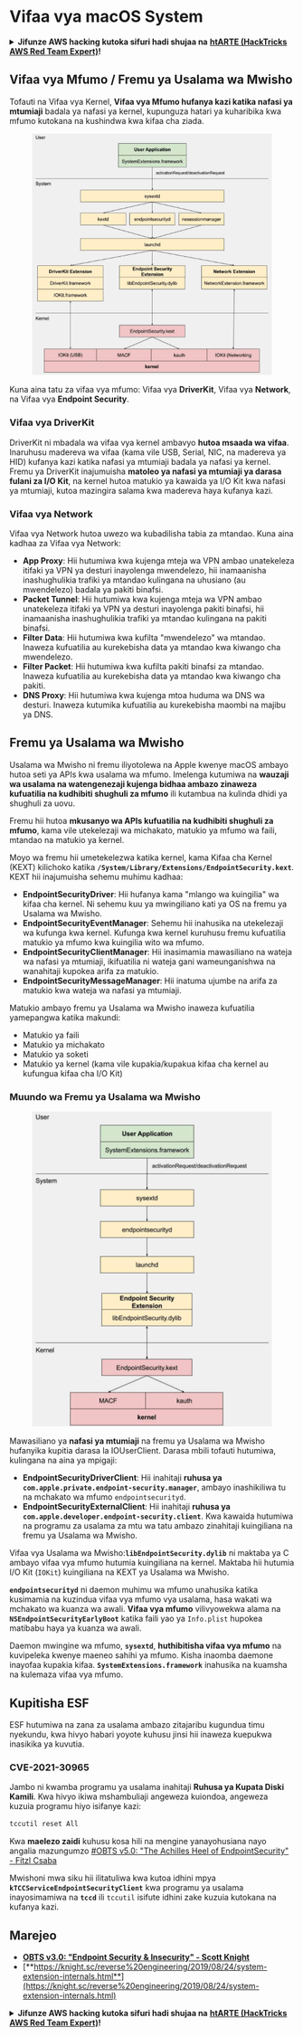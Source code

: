# Vifaa vya macOS System

<details>

<summary><strong>Jifunze AWS hacking kutoka sifuri hadi shujaa na</strong> <a href="https://training.hacktricks.xyz/courses/arte"><strong>htARTE (HackTricks AWS Red Team Expert)</strong></a><strong>!</strong></summary>

Njia nyingine za kusaidia HackTricks:

* Ikiwa unataka kuona **kampuni yako ikitangazwa kwenye HackTricks** au **kupakua HackTricks kwa PDF** Angalia [**MIPANGO YA USAJILI**](https://github.com/sponsors/carlospolop)!
* Pata [**swag rasmi wa PEASS & HackTricks**](https://peass.creator-spring.com)
* Gundua [**Familia ya PEASS**](https://opensea.io/collection/the-peass-family), mkusanyiko wetu wa [**NFTs**](https://opensea.io/collection/the-peass-family) ya kipekee
* **Jiunge na** 💬 [**Kikundi cha Discord**](https://discord.gg/hRep4RUj7f) au kikundi cha [**telegram**](https://t.me/peass) au **tufuate** kwenye **Twitter** 🐦 [**@carlospolopm**](https://twitter.com/hacktricks\_live)**.**
* **Shiriki mbinu zako za udukuzi kwa kuwasilisha PRs kwa** [**HackTricks**](https://github.com/carlospolop/hacktricks) na [**HackTricks Cloud**](https://github.com/carlospolop/hacktricks-cloud) repos za github.

</details>

## Vifaa vya Mfumo / Fremu ya Usalama wa Mwisho

Tofauti na Vifaa vya Kernel, **Vifaa vya Mfumo hufanya kazi katika nafasi ya mtumiaji** badala ya nafasi ya kernel, kupunguza hatari ya kuharibika kwa mfumo kutokana na kushindwa kwa kifaa cha ziada.

<figure><img src="../../../.gitbook/assets/image (606).png" alt="https://knight.sc/images/system-extension-internals-1.png"><figcaption></figcaption></figure>

Kuna aina tatu za vifaa vya mfumo: Vifaa vya **DriverKit**, Vifaa vya **Network**, na Vifaa vya **Endpoint Security**.

### **Vifaa vya DriverKit**

DriverKit ni mbadala wa vifaa vya kernel ambavyo **hutoa msaada wa vifaa**. Inaruhusu madereva wa vifaa (kama vile USB, Serial, NIC, na madereva ya HID) kufanya kazi katika nafasi ya mtumiaji badala ya nafasi ya kernel. Fremu ya DriverKit inajumuisha **matoleo ya nafasi ya mtumiaji ya darasa fulani za I/O Kit**, na kernel hutoa matukio ya kawaida ya I/O Kit kwa nafasi ya mtumiaji, kutoa mazingira salama kwa madereva haya kufanya kazi.

### **Vifaa vya Network**

Vifaa vya Network hutoa uwezo wa kubadilisha tabia za mtandao. Kuna aina kadhaa za Vifaa vya Network:

* **App Proxy**: Hii hutumiwa kwa kujenga mteja wa VPN ambao unatekeleza itifaki ya VPN ya desturi inayolenga mwendelezo, hii inamaanisha inashughulikia trafiki ya mtandao kulingana na uhusiano (au mwendelezo) badala ya pakiti binafsi.
* **Packet Tunnel**: Hii hutumiwa kwa kujenga mteja wa VPN ambao unatekeleza itifaki ya VPN ya desturi inayolenga pakiti binafsi, hii inamaanisha inashughulikia trafiki ya mtandao kulingana na pakiti binafsi.
* **Filter Data**: Hii hutumiwa kwa kufilta "mwendelezo" wa mtandao. Inaweza kufuatilia au kurekebisha data ya mtandao kwa kiwango cha mwendelezo.
* **Filter Packet**: Hii hutumiwa kwa kufilta pakiti binafsi za mtandao. Inaweza kufuatilia au kurekebisha data ya mtandao kwa kiwango cha pakiti.
* **DNS Proxy**: Hii hutumiwa kwa kujenga mtoa huduma wa DNS wa desturi. Inaweza kutumika kufuatilia au kurekebisha maombi na majibu ya DNS.

## Fremu ya Usalama wa Mwisho

Usalama wa Mwisho ni fremu iliyotolewa na Apple kwenye macOS ambayo hutoa seti ya APIs kwa usalama wa mfumo. Imelenga kutumiwa na **wauzaji wa usalama na watengenezaji kujenga bidhaa ambazo zinaweza kufuatilia na kudhibiti shughuli za mfumo** ili kutambua na kulinda dhidi ya shughuli za uovu.

Fremu hii hutoa **mkusanyo wa APIs kufuatilia na kudhibiti shughuli za mfumo**, kama vile utekelezaji wa michakato, matukio ya mfumo wa faili, mtandao na matukio ya kernel.

Moyo wa fremu hii umetekelezwa katika kernel, kama Kifaa cha Kernel (KEXT) kilichoko katika **`/System/Library/Extensions/EndpointSecurity.kext`**. KEXT hii inajumuisha sehemu muhimu kadhaa:

* **EndpointSecurityDriver**: Hii hufanya kama "mlango wa kuingilia" wa kifaa cha kernel. Ni sehemu kuu ya mwingiliano kati ya OS na fremu ya Usalama wa Mwisho.
* **EndpointSecurityEventManager**: Sehemu hii inahusika na utekelezaji wa kufunga kwa kernel. Kufunga kwa kernel kuruhusu fremu kufuatilia matukio ya mfumo kwa kuingilia wito wa mfumo.
* **EndpointSecurityClientManager**: Hii inasimamia mawasiliano na wateja wa nafasi ya mtumiaji, ikifuatilia ni wateja gani wameunganishwa na wanahitaji kupokea arifa za matukio.
* **EndpointSecurityMessageManager**: Hii inatuma ujumbe na arifa za matukio kwa wateja wa nafasi ya mtumiaji.

Matukio ambayo fremu ya Usalama wa Mwisho inaweza kufuatilia yamepangwa katika makundi:

* Matukio ya faili
* Matukio ya michakato
* Matukio ya soketi
* Matukio ya kernel (kama vile kupakia/kupakua kifaa cha kernel au kufungua kifaa cha I/O Kit)

### Muundo wa Fremu ya Usalama wa Mwisho

<figure><img src="../../../.gitbook/assets/image (1068).png" alt="https://www.youtube.com/watch?v=jaVkpM1UqOs"><figcaption></figcaption></figure>

Mawasiliano ya **nafasi ya mtumiaji** na fremu ya Usalama wa Mwisho hufanyika kupitia darasa la IOUserClient. Darasa mbili tofauti hutumiwa, kulingana na aina ya mpigaji:

* **EndpointSecurityDriverClient**: Hii inahitaji **ruhusa ya `com.apple.private.endpoint-security.manager`**, ambayo inashikiliwa tu na mchakato wa mfumo `endpointsecurityd`.
* **EndpointSecurityExternalClient**: Hii inahitaji **ruhusa ya `com.apple.developer.endpoint-security.client`**. Kwa kawaida hutumiwa na programu za usalama za mtu wa tatu ambazo zinahitaji kuingiliana na fremu ya Usalama wa Mwisho.

Vifaa vya Usalama wa Mwisho:**`libEndpointSecurity.dylib`** ni maktaba ya C ambayo vifaa vya mfumo hutumia kuingiliana na kernel. Maktaba hii hutumia I/O Kit (`IOKit`) kuingiliana na KEXT ya Usalama wa Mwisho.

**`endpointsecurityd`** ni daemon muhimu wa mfumo unahusika katika kusimamia na kuzindua vifaa vya mfumo vya usalama, hasa wakati wa mchakato wa kuanza wa awali. **Vifaa vya mfumo** vilivyowekwa alama na **`NSEndpointSecurityEarlyBoot`** katika faili yao ya `Info.plist` hupokea matibabu haya ya kuanza wa awali.

Daemon mwingine wa mfumo, **`sysextd`**, **huthibitisha vifaa vya mfumo** na kuvipeleka kwenye maeneo sahihi ya mfumo. Kisha inaomba daemone inayofaa kupakia kifaa. **`SystemExtensions.framework`** inahusika na kuamsha na kulemaza vifaa vya mfumo.

## Kupitisha ESF

ESF hutumiwa na zana za usalama ambazo zitajaribu kugundua timu nyekundu, kwa hivyo habari yoyote kuhusu jinsi hii inaweza kuepukwa inasikika ya kuvutia.

### CVE-2021-30965

Jambo ni kwamba programu ya usalama inahitaji **Ruhusa ya Kupata Diski Kamili**. Kwa hivyo ikiwa mshambuliaji angeweza kuiondoa, angeweza kuzuia programu hiyo isifanye kazi:
```bash
tccutil reset All
```
Kwa **maelezo zaidi** kuhusu kosa hili na mengine yanayohusiana nayo angalia mazungumzo [#OBTS v5.0: "The Achilles Heel of EndpointSecurity" - Fitzl Csaba](https://www.youtube.com/watch?v=lQO7tvNCoTI)

Mwishoni mwa siku hii ilitatuliwa kwa kutoa idhini mpya **`kTCCServiceEndpointSecurityClient`** kwa programu ya usalama inayosimamiwa na **`tccd`** ili `tccutil` isifute idhini zake kuzuia kutokana na kufanya kazi.

## Marejeo

* [**OBTS v3.0: "Endpoint Security & Insecurity" - Scott Knight**](https://www.youtube.com/watch?v=jaVkpM1UqOs)
* [**https://knight.sc/reverse%20engineering/2019/08/24/system-extension-internals.html**](https://knight.sc/reverse%20engineering/2019/08/24/system-extension-internals.html)

<details>

<summary><strong>Jifunze AWS hacking kutoka sifuri hadi shujaa na</strong> <a href="https://training.hacktricks.xyz/courses/arte"><strong>htARTE (HackTricks AWS Red Team Expert)</strong></a><strong>!</strong></summary>

Njia nyingine za kusaidia HackTricks:

* Ikiwa unataka kuona **kampuni yako ikitangazwa kwenye HackTricks** au **kupakua HackTricks kwa PDF** Angalia [**MIPANGO YA KUJIUNGA**](https://github.com/sponsors/carlospolop)!
* Pata [**bidhaa rasmi za PEASS & HackTricks**](https://peass.creator-spring.com)
* Gundua [**Familia ya PEASS**](https://opensea.io/collection/the-peass-family), mkusanyiko wetu wa [**NFTs**](https://opensea.io/collection/the-peass-family) ya kipekee
* **Jiunge na** 💬 [**Kikundi cha Discord**](https://discord.gg/hRep4RUj7f) au kikundi cha [**telegram**](https://t.me/peass) au **tufuate** kwenye **Twitter** 🐦 [**@carlospolopm**](https://twitter.com/hacktricks\_live)**.**
* **Shiriki mbinu zako za udukuzi kwa kuwasilisha PRs kwa** [**HackTricks**](https://github.com/carlospolop/hacktricks) na [**HackTricks Cloud**](https://github.com/carlospolop/hacktricks-cloud) repos za github.

</details>

